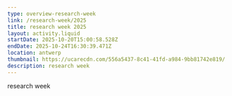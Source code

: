 ```yaml
---
type: overview-research-week
link: /research-week/2025
title: research week 2025
layout: activity.liquid
startDate: 2025-10-20T15:00:58.528Z
endDate: 2025-10-24T16:30:39.471Z
location: antwerp
thumbnail: https://ucarecdn.com/556a5437-8c41-41fd-a984-9bb81742e819/
description: research week
---
```

research week